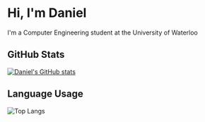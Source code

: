 <h1>Hi, I'm Daniel</h1>
<p>I'm a Computer Engineering student at the University of Waterloo</p>

## GitHub Stats
[![Daniel's GitHub stats](https://github-readme-stats.vercel.app/api?username=0wf&theme=tokyonight&show_icons=true)](https://github.com/0wf/github-readme-stats)

## Language Usage
![Top Langs](https://github-readme-stats.vercel.app/api/top-langs/?username=0wf&show_icons=true&theme=tokyonight)


